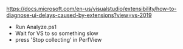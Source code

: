 https://docs.microsoft.com/en-us/visualstudio/extensibility/how-to-diagnose-ui-delays-caused-by-extensions?view=vs-2019

- Run Analyze.ps1
- Wait for VS to so something slow
- press 'Stop collecting' in PerfView